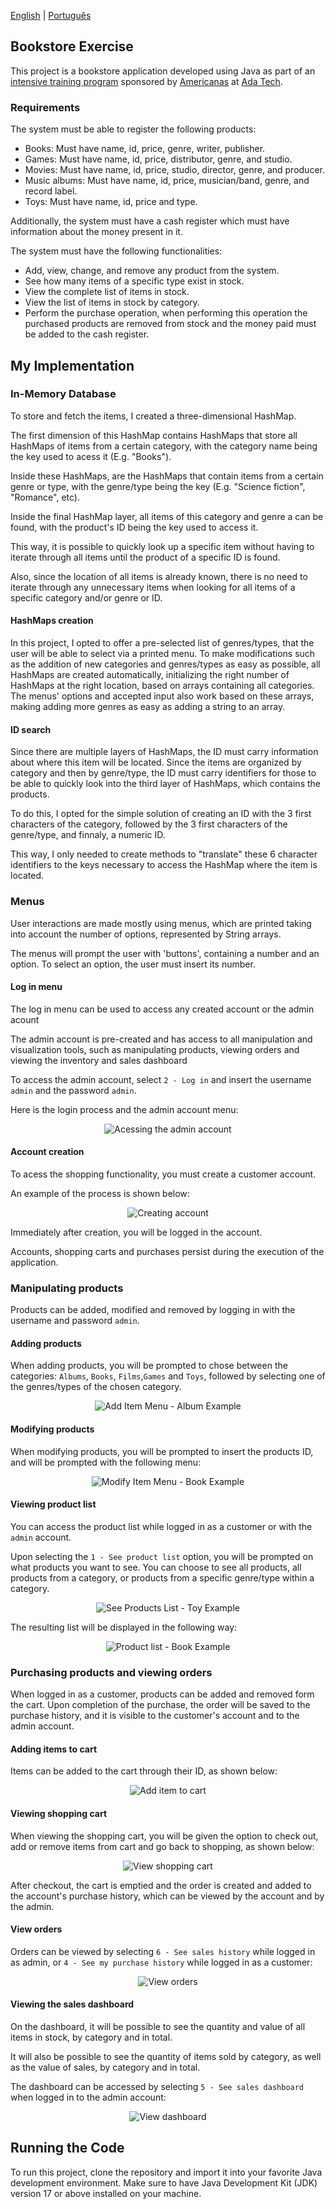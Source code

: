 [English](README.md) | [Português](README.pt-br.md)

## Bookstore Exercise

This project is a bookstore application developed using Java as part of an
[intensive training program](https://polotech.americanas.io/) sponsored by
[Americanas](https://en.wikipedia.org/wiki/Lojas_Americanas) at [Ada Tech](https://ada.tech/sou-aluno).

### Requirements

The system must be able to register the following products:
- Books: Must have name, id, price, genre, writer, publisher.
- Games: Must have name, id, price, distributor, genre, and studio.
- Movies: Must have name, id, price, studio, director, genre, and producer.
- Music albums: Must have name, id, price, musician/band, genre, and record label.
- Toys: Must have name, id, price and type.

Additionally, the system must have a cash register which must have information about the money present in it.

The system must have the following functionalities:
- Add, view, change, and remove any product from the system.
- See how many items of a specific type exist in stock.
- View the complete list of items in stock.
- View the list of items in stock by category.
- Perform the purchase operation, when performing this operation the purchased products are removed from stock and the money paid must be added to the cash register.

## My Implementation

### In-Memory Database

To store and fetch the items, I created a three-dimensional HashMap. 

The first dimension of this HashMap contains HashMaps that store all HashMaps of items from a certain category, with the category name being the key used to acess it (E.g. "Books").

Inside these HashMaps, are the HashMaps that contain items from a certain genre or type, with the genre/type being the key (E.g. "Science fiction", "Romance", etc).

Inside the final HashMap layer, all items of this category and genre a can be found, with the product's ID being the key used to access it.

This way, it is possible to quickly look up a specific item without having to iterate through all items until the product of a specific ID is found.

Also, since the location of all items is already known, there is no need to iterate through any unnecessary items when looking for all items of a specific category and/or genre or ID.

#### HashMaps creation

In this project, I opted to offer a pre-selected list of genres/types, that the user will be able to select via
a printed menu. To make modifications such as the addition of new categories and genres/types as easy as possible,
all HashMaps are created automatically,
initializing the right number of HashMaps at the right location, based on arrays containing all categories.
The menus' options and accepted input also work based on these arrays,
making adding more genres as easy as adding a string to an array. 

#### ID search 

Since there are multiple layers of HashMaps, the ID must carry information about where this item will be located.
Since the items are organized by category and then by genre/type,
the ID must carry identifiers for those to be able to quickly look into the third layer of HashMaps,
which contains the products.

To do this, I opted for the simple solution of creating an ID with the 3 first characters of the category,
followed by the 3 first characters of the genre/type, and finnaly, a numeric ID. 

This way, I only needed to create methods to "translate" these 6 character identifiers to the keys necessary to access
the HashMap where the item is located.

### Menus

User interactions are made mostly using menus, which are printed taking into account the number of options,
represented by String arrays. 

The menus will prompt the user with 'buttons', containing a number and an option. To select an option, the user must insert its number.

#### Log in menu 

The log in menu can be used to access any created account or the admin acount

The admin account is pre-created and has access to all manipulation and visualization tools, 
such as manipulating products, viewing orders and viewing the inventory and sales dashboard 

To access the admin account, select `2 - Log in` and insert the username `admin` and the password `admin`. 

Here is the login process and the admin account menu:

<p align="center">
  <img src="images/logging-in-admin.png" alt="Acessing the admin account">
</p>

#### Account creation

To acess the shopping functionality, you must create a customer account.

An example of the process is shown below:

<p align="center">
  <img src="images/create-account-menu.png" alt="Creating account">
</p>

Immediately after creation, you will be logged in the account. 

Accounts, shopping carts and purchases persist during the execution of the application. 

### Manipulating products 

Products can be added, modified and removed by logging in with the username and password `admin`.

#### Adding products

When adding products, you will be prompted to chose between the categories: `Albums`, `Books`, `Films`,`Games`
and `Toys`, followed by selecting one of the genres/types of the chosen category.

<p align="center">
  <img src="images/add-item-menu.png" alt="Add Item Menu - Album Example">
</p>

#### Modifying products

When modifying products, you will be prompted to insert the products ID, and will be prompted with the following menu:

<p align="center">
  <img src="images/modify-product-menu.png" alt="Modify Item Menu - Book Example">
</p>

#### Viewing product list

You can access the product list while logged in as a customer or with the `admin` account. 

Upon selecting the `1 - See product list` option, you will be prompted on what products you want to see.
You can choose to see all products, all products from a category, or products from a specific
genre/type within a category.

<p align="center">
  <img src="images/see-products-menu.png" alt="See Products List - Toy Example">
</p>

The resulting list will be displayed in the following way: 

<p align="center">
  <img src="images/see-products-result.png" alt="Product list - Book Example">
</p>

### Purchasing products and viewing orders

When logged in as a customer, products can be added and removed form the cart. Upon completion of the purchase, 
the order will be saved to the purchase history, and it is visible to the customer's account and to the admin account.

#### Adding items to cart

Items can be added to the cart through their ID, as shown below:

<p align="center">
  <img src="images/add-item-to-cart.png" alt="Add item to cart">
</p>

#### Viewing shopping cart

When viewing the shopping cart, you will be given the option to check out, 
add or remove items from cart and go back to shopping, as shown below:

<p align="center">
  <img src="images/view-cart.png" alt="View shopping cart">
</p>

After checkout, the cart is emptied and the order is created and added to the account's purchase history, 
which can be viewed by the account and by the admin.

#### View orders

Orders can be viewed by selecting `6 - See sales history` while logged in as admin, or  `4 - See my purchase history` while logged in as a customer:

<p align="center">
  <img src="images/view-orders.png" alt="View orders">
</p>

#### Viewing the sales dashboard

On the dashboard, it will be possible to see the quantity and value of all items in stock, by category and in total.

It will also be possible to see the quantity of items sold by category, as well as the value of sales, by category and in total.

The dashboard can be accessed by selecting `5 - See sales dashboard` when logged in to the admin account:

<p align="center">
  <img src="images/dashboard.png" alt="View dashboard">
</p>

## Running the Code

To run this project, clone the repository and import it into your favorite Java development environment.
Make sure to have Java Development Kit (JDK) version 17 or above installed on your machine.
